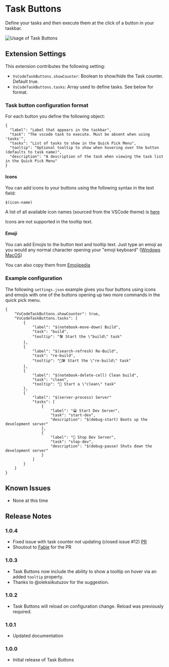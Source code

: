 # Task Buttons

Define your tasks and then execute them at the click of a button in your taskbar.

![Usage of Task Buttons](https://media.giphy.com/media/hPnRuIXkv7SE61Gj4C/giphy.gif)

## Extension Settings

This extension contributes the following setting:

- `VsCodeTaskButtons.showCounter`: Boolean to show/hide the Task counter. Default true.
- `VsCodeTaskButtons.tasks`: Array used to define tasks. See below for format.

### Task button configuration format
For each button you define the following object:

```
{
  "label": "Label that appears in the taskbar",
  "task": "The vscode task to execute. Must be absent when using 'tasks'",
  "tasks": "List of tasks to show in the Quick Pick Menu",
  "tooltip": "Optional tooltip to show when hovering over the button (defaults to task name)",
  "description": "A description of the task when viewing the task list in the Quick Pick Menu"
}
```

#### Icons

You can add icons to your buttons using the following syntax in the text field:

    $(icon-name)

A list of all available icon names (sourced from the VSCode theme) is [here](https://code.visualstudio.com/api/references/icons-in-labels#icon-listing)

Icons are not supported in the tooltip text.

#### Emoji

You can add Emojis to the button text and tooltip text.
Just type an emoji as you would any normal character opening your "emoji keyboard" ([Windows](https://support.microsoft.com/en-us/windows/windows-keyboard-tips-and-tricks-588e0b72-0fff-6d3f-aeee-6e5116097942) [MacOS](https://support.apple.com/guide/mac-help/use-emoji-and-symbols-on-mac-mchlp1560/mac))

You can also copy them from [Emojipedia](https://emojipedia.org/)

### Example configuration

The following `settings.json` example gives you four buttons using icons and emojis with one of the buttons opening up two more commands in the quick pick menu.

```
{
    "VsCodeTaskButtons.showCounter": true,
    "VsCodeTaskButtons.tasks": [
        {
            "label": "$(notebook-move-down) Build",
            "task": "build",
            "tooltip": "🛠️ Start the \"build\" task"
        },
        {
            "label": "$(search-refresh) Re-Build",
            "task": "re-build",
            "tooltip": "🧹🛠️ Start the \"re-build\" task"
        },
        {
            "label": "$(notebook-delete-cell) Clean build",
            "task": "clean",
            "tooltip": "🧹 Start a \"clean\" task"
        },
        {
            "label": "$(server-process) Server"
            "tasks": [
                {
                    "label": "😀 Start Dev Server",
                    "task": "start-dev",
                    "description": "$(debug-start) Boots up the development server"
                },
                {
                    "label": "🛑 Stop Dev Server",
                    "task": "stop-dev",
                    "description": "$(debug-pause) Shuts down the development server"
                }
            ]
        }
    ]
}
```
 

## Known Issues

- None at this time

## Release Notes

### 1.0.4

- Fixed issue with task counter not updating (closed issue #12) [PR](https://github.com/spencerwmiles/vscode-task-buttons/pull/14)
- Shoutout to [Fabje](https://github.com/FaBjE) for the PR

### 1.0.3

- Task Buttons now include the ability to show a tooltip on hover via an added `tooltip` property.
- Thanks to @oleksiikutuzov for the suggestion.

### 1.0.2

- Task Buttons will reload on configuration change. Reload was previously required.

### 1.0.1

- Updated documentation

### 1.0.0

- Initial release of Task Buttons

```

```
